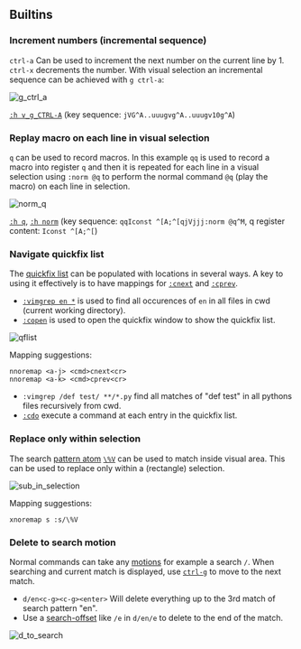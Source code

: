 ## Builtins

### Increment numbers (incremental sequence)
`ctrl-a` Can be used to increment the next number on the current line by 1. `ctrl-x` decrements the number. With visual selection an incremental sequence can be achieved with `g ctrl-a`:

![g_ctrl_a](https://user-images.githubusercontent.com/4508793/142710199-0d605d4c-9d0a-42d2-976a-6d15742834b1.gif)

[`:h v_g_CTRL-A`](https://vimhelp.org/change.txt.html#v_g_CTRL-A) (key sequence: `jVG^A..uuugvg^A..uuugv10g^A`)

### Replay macro on each line in visual selection
`q` can be used to record macros. In this example `qq` is used to record a macro into register `q` and then it is repeated for each line in a visual selection using `:norm @q` to perform the normal command `@q` (play the macro) on each line in selection.

![norm_q](https://user-images.githubusercontent.com/4508793/143023739-894e32bf-c1f7-4a50-8c03-19b0771fb87b.gif)

[`:h q`](https://vimhelp.org/repeat.txt.html#q), [`:h norm`](https://vimhelp.org/various.txt.html#%3Anorm) (key sequence: `qqIconst ^[A;^[qjVjjj:norm @q^M`, q register content: `Iconst ^[A;^[`)

### Navigate quickfix list
The [quickfix list](https://vimhelp.org/quickfix.txt.html#quickfix) can be populated with locations in several ways. A key to using it effectively is to have mappings for [`:cnext`](https://vimhelp.org/quickfix.txt.html#%3Acnext) and [`:cprev`](https://vimhelp.org/quickfix.txt.html#%3Acprev).

- [`:vimgrep en *`](https://vimhelp.org/quickfix.txt.html#%3Avimgrep) is used to find all occurences of `en` in all files in cwd (current working directory).
- [`:copen`](https://vimhelp.org/quickfix.txt.html#%3Acopen) is used to open the quickfix window to show the quickfix list.

![qflist](https://user-images.githubusercontent.com/4508793/143112529-717fb6ea-d7ab-4f87-a5da-4c0df5f2a9c4.gif)

Mapping suggestions:
```
nnoremap <a-j> <cmd>cnext<cr>
nnoremap <a-k> <cmd>cprev<cr>
```

- `:vimgrep /def test/ **/*.py` find all matches of "def test" in all pythons files recursively from cwd.
- [`:cdo`](https://vimhelp.org/quickfix.txt.html#%3Acdo) execute a command at each entry in the quickfix list.

### Replace only within selection
The search [pattern atom](https://vimhelp.org/pattern.txt.html#pattern-atoms) [`\%V`](https://vimhelp.org/pattern.txt.html#%2F%5C%25V) can be used to match inside visual area. This can be used to replace only within a (rectangle) selection.

![sub_in_selection](https://user-images.githubusercontent.com/4508793/143133723-69acd9ba-1516-4d21-a546-b04d9a84e622.gif)

Mapping suggestions:
```
xnoremap s :s/\%V
```

### Delete to search motion
Normal commands can take any [motions](https://vimhelp.org/intro.txt.html#%7Bmotion%7D) for example a search `/`. When searching and current match is displayed, use [`ctrl-g`](https://vimhelp.org/cmdline.txt.html#%2F_CTRL-G) to move to the next match.

- `d/en<c-g><c-g><enter>` Will delete everything up to the 3rd match of search pattern "en".
- Use a [search-offset](https://vimhelp.org/pattern.txt.html#search-offset) like `/e` in `d/en/e` to delete to the end of the match.

![d_to_search](https://user-images.githubusercontent.com/4508793/143139836-a1ac23f4-9367-447b-867c-06b6a7c7fdc3.gif)

